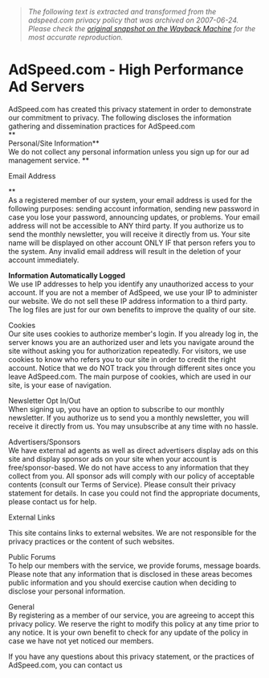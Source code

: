 > *The following text is extracted and transformed from the adspeed.com privacy policy that was archived on 2007-06-24. Please check the [original snapshot on the Wayback Machine](https://web.archive.org/web/20070624164617id_/http%3A//www.adspeed.com/index.php%3Fprivacy) for the most accurate reproduction.*

# AdSpeed.com - High Performance Ad Servers

AdSpeed.com has created this privacy statement in order to demonstrate our commitment to privacy. The following discloses the information gathering and dissemination practices for AdSpeed.com   
**  
Personal/Site Information**  
We do not collect any personal information unless you sign up for our ad management service. **

Email Address

**   
As a registered member of our system, your email address is used for the following purposes: sending account information, sending new password in case you lose your password, announcing updates, or problems. Your email address will not be accessible to ANY third party. If you authorize us to send the monthly newsletter, you will receive it directly from us. Your site name will be displayed on other account ONLY IF that person refers you to the system. Any invalid email address will result in the deletion of your account immediately. 

**Information Automatically Logged**  
We use IP addresses to help you identify any unauthorized access to your account. If you are not a member of AdSpeed, we use your IP to administer our website. We do not sell these IP address information to a third party. The log files are just for our own benefits to improve the quality of our site. 

Cookies   
Our site uses cookies to authorize member's login. If you already log in, the server knows you are an authorized user and lets you navigate around the site without asking you for authorization repeatedly. For visitors, we use cookies to know who refers you to our site in order to credit the right account. Notice that we do NOT track you through different sites once you leave AdSpeed.com. The main purpose of cookies, which are used in our site, is your ease of navigation. 

Newsletter Opt In/Out   
When signing up, you have an option to subscribe to our monthly newsletter. If you authorize us to send you a monthly newsletter, you will receive it directly from us. You may unsubscribe at any time with no hassle. 

Advertisers/Sponsors   
We have external ad agents as well as direct advertisers display ads on this site and display sponsor ads on your site when your account is free/sponsor-based. We do not have access to any information that they collect from you. All sponsor ads will comply with our policy of acceptable contents (consult our Terms of Service). Please consult their privacy statement for details. In case you could not find the appropriate documents, please contact us for help. 

External Links

  
This site contains links to external websites. We are not responsible for the privacy practices or the content of such websites. 

Public Forums   
To help our members with the service, we provide forums, message boards. Please note that any information that is disclosed in these areas becomes public information and you should exercise caution when deciding to disclose your personal information. 

General   
By registering as a member of our service, you are agreeing to accept this privacy policy. We reserve the right to modify this policy at any time prior to any notice. It is your own benefit to check for any update of the policy in case we have not yet noticed our members. 

If you have any questions about this privacy statement, or the practices of AdSpeed.com, you can contact us
